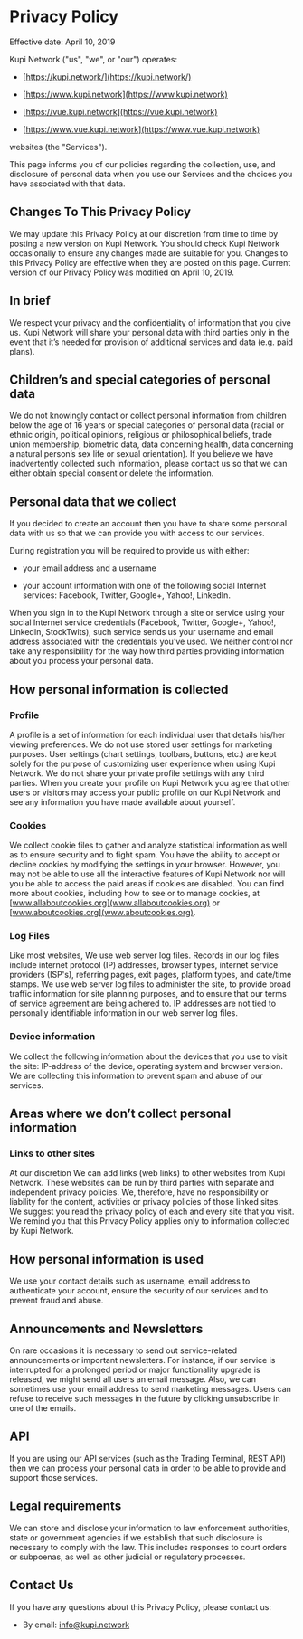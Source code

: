 # Privacy Policy

Effective date: April 10, 2019

Kupi Network ("us", "we", or "our") operates:

  - [https://kupi.network/](https://kupi.network/)

  - [https://www.kupi.network](https://www.kupi.network)

  - [https://vue.kupi.network](https://vue.kupi.network)

  - [https://www.vue.kupi.network](https://www.vue.kupi.network)

websites (the "Services").

This page informs you of our policies regarding the collection, use, and disclosure of personal data when you use our Services and the choices you have associated with that data.

## Changes To This Privacy Policy
We may update this Privacy Policy at our discretion from time to time by posting a new version on Kupi Network. You should check Kupi Network occasionally to ensure any changes made are suitable for you.
Changes to this Privacy Policy are effective when they are posted on this page.
Current version of our Privacy Policy was modified on April 10, 2019.

## In brief
We respect your privacy and the confidentiality of information that you give us. Kupi Network will share your personal data with third parties only in the event that it’s needed for provision of additional services and data (e.g. paid plans).

## Children’s and special categories of personal data
We do not knowingly contact or collect personal information from children below the age of 16 years or special categories of personal data (racial or ethnic origin, political opinions, religious or philosophical beliefs, trade union membership, biometric data, data concerning health, data concerning a natural person’s sex life or sexual orientation). If you believe we have inadvertently collected such information, please contact us so that we can either obtain special consent or delete the information.

## Personal data that we collect

If you decided to create an account then you have to share some personal data with us so that we can provide you with access to our services.

During registration you will be required to provide us with either:

  - your email address and a username

  - your account information with one of the following social Internet services: Facebook, Twitter, Google+, Yahoo!, LinkedIn.

When you sign in to the Kupi Network through a site or service using your social Internet service credentials (Facebook, Twitter, Google+, Yahoo!, LinkedIn, StockTwits), such service sends us your username and email address associated with the credentials you've used. We neither control nor take any responsibility for the way how third parties providing information about you process your personal data.

## How personal information is collected

### Profile
A profile is a set of information for each individual user that details his/her viewing preferences. We do not use stored user settings for marketing purposes. User settings (chart settings, toolbars, buttons, etc.) are kept solely for the purpose of customizing user experience when using Kupi Network. We do not share your private profile settings with any third parties.
When you create your profile on Kupi Network you agree that other users or visitors may access your public profile on our Kupi Network and see any information you have made available about yourself.

### Cookies
We collect cookie files to gather and analyze statistical information as well as to ensure security and to fight spam.
You have the ability to accept or decline cookies by modifying the settings in your browser. However, you may not be able to use all the interactive features of Kupi Network nor will you be able to access the paid areas if cookies are disabled.
You can find more about cookies, including how to see or to manage cookies, at [www.allaboutcookies.org](www.allaboutcookies.org) or [www.aboutcookies.org](www.aboutcookies.org).

### Log Files
Like most websites, We use web server log files. Records in our log files include internet protocol (IP) addresses, browser types, internet service providers (ISP's), referring pages, exit pages, platform types, and date/time stamps. We use web server log files to administer the site, to provide broad traffic information for site planning purposes, and to ensure that our terms of service agreement are being adhered to. IP addresses are not tied to personally identifiable information in our web server log files.

### Device information
We collect the following information about the devices that you use to visit the site: IP-address of the device, operating system and browser version. We are collecting this information to prevent spam and abuse of our services.

## Areas where we don’t collect personal information

### Links to other sites
At our discretion We can add links (web links) to other websites from Kupi Network. These websites can be run by third parties with separate and independent privacy policies. We, therefore, have no responsibility or liability for the content, activities or privacy policies of those linked sites. We suggest you read the privacy policy of each and every site that you visit. We remind you that this Privacy Policy applies only to information collected by Kupi Network.

## How personal information is used
We use your contact details such as username, email address to authenticate your account, ensure the security of our services and to prevent fraud and abuse.

## Announcements and Newsletters
On rare occasions it is necessary to send out service-related announcements or important newsletters. For instance, if our service is interrupted for a prolonged period or major functionality upgrade is released, we might send all users an email message. Also, we can sometimes use your email address to send marketing messages. Users can refuse to receive such messages in the future by clicking unsubscribe in one of the emails.

## API
If you are using our API services (such as the Trading Terminal, REST API) then we can process your personal data in order to be able to provide and support those services.

## Legal requirements
We can store and disclose your information to law enforcement authorities, state or government agencies if we establish that such disclosure is necessary to comply with the law. This includes responses to court orders or subpoenas, as well as other judicial or regulatory processes.

## Contact Us
If you have any questions about this Privacy Policy, please contact us:
- By email: [info@kupi.network](mailto:info@kupi.network)


